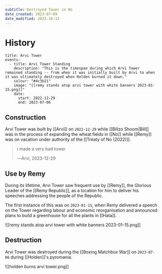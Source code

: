 ```yaml
---
subtitle: Destroyed Tower in No
date_created: 2023-07-09
date_modified: 2023-10-12
---
```


# History

```infobox-timeline
title: Arvi Tower
events:
  - title: Arvi Tower Standing
    description: "This is the timespan during which Arvi Tower remained standing -- from when it was initially built by Arvi to when it was ultimately destroyed when Holden burned it down."
    colour: "#4c3b21"
    image: "[[remy stands atop arvi tower with white banners 2023-01-15.png]]"
    date:
      start: 2022-12-29
      end: 2023-07-06
```

## Construction

Arvi Tower was built by [[Arvi]] on `2022-12-29` while [[Billzo Shoom|Bill]] was in the process of expanding the wheat fields in [[No]] while [[Remy]] was on vacation under authority of the [[Treaty of No (2022)]].

> i made a very bad tower
> 
> ―Arvi, 2023-12-29

## Use by Remy

During its lifetime, Arvi Tower saw frequent use by [[Remy]], the Glorious Leader of the [[Remy Republic]], as a location for him to deliver his speeches addressing the people of the Republic.

The first instance of this was on `2023-01-15`, when Remy delivered a speech on the Tower regarding labour and economic reorganisation and announced plans to build a greenhouse for all the plants in [[Hata]].

![[remy stands atop arvi tower with white banners 2023-01-15.png]]

## Destruction

Arvi Tower was destroyed during the [[Boxing Matchbox War]] on `2023-07-06` during [[Holden]]'s pyromania.

![[holden burns arvi tower.png]]